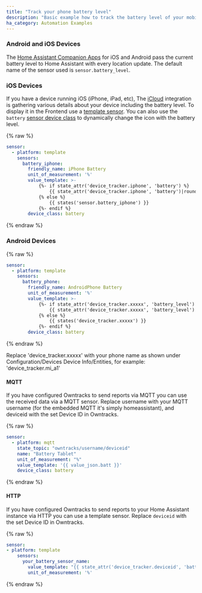 ```yaml
---
title: "Track your phone battery level"
description: "Basic example how to track the battery level of your mobile devices."
ha_category: Automation Examples
---
```


### Android and iOS Devices
The [Home Assistant Companion Apps](https://companion.home-assistant.io/) for iOS and Android pass the current battery level to Home Assistant with every location update. The default name of the sensor used is `sensor.battery_level`.

### iOS Devices

If you have a device running iOS (iPhone, iPad, etc), The [iCloud](/integrations/icloud) integration is gathering various details about your device including the battery level. To display it in the Frontend use a [template sensor](/integrations/template). You can also use the `battery` [sensor device class](/integrations/sensor/#device-class) to dynamically change the icon with the battery level.

{% raw %}
```yaml
sensor:
  - platform: template
    sensors:
      battery_iphone:
        friendly_name: iPhone Battery
        unit_of_measurement: '%'
        value_template: >-
            {%- if state_attr('device_tracker.iphone', 'battery') %}
                {{ state_attr('device_tracker.iphone', 'battery')|round }}
            {% else %}
                {{ states('sensor.battery_iphone') }}
            {%- endif %}
        device_class: battery
```
{% endraw %}

### Android Devices

{% raw %}
```yaml
sensor:
  - platform: template
    sensors:
      battery_phone:
        friendly_name: AndroidPhone Battery
        unit_of_measurement: '%'
        value_template: >-
            {%- if state_attr('device_tracker.xxxxx', 'battery_level') %}
                {{ state_attr('device_tracker.xxxxx', 'battery_level')|round }}
            {% else %}
                {{ states('device_tracker.xxxxx') }}
            {%- endif %}
        device_class: battery
```
{% endraw %}

Replace 'device_tracker.xxxxx' with your phone name as shown under Configuration/Devices Device Info/Entities, for example: 'device_tracker.mi_a1'

#### MQTT

If you have configured Owntracks to send reports via MQTT you can use the received data via a MQTT sensor.
Replace username with your MQTT username (for the embedded MQTT it's simply homeassistant), and deviceid with the set Device ID in Owntracks.

{% raw %}
```yaml
sensor:
  - platform: mqtt
    state_topic: "owntracks/username/deviceid"
    name: "Battery Tablet"
    unit_of_measurement: "%"
    value_template: '{{ value_json.batt }}'
    device_class: battery
```
{% endraw %}

#### HTTP

If you have configured Owntracks to send reports to your Home Assistant instance via HTTP you can use a template sensor.
Replace `deviceid` with the set Device ID in Owntracks.

{% raw %}
```yaml
sensor:
- platform: template
    sensors:
      your_battery_sensor_name:
        value_template: "{{ state_attr('device_tracker.deviceid', 'battery_level') }}"
        unit_of_measurement: '%'
```
{% endraw %}
